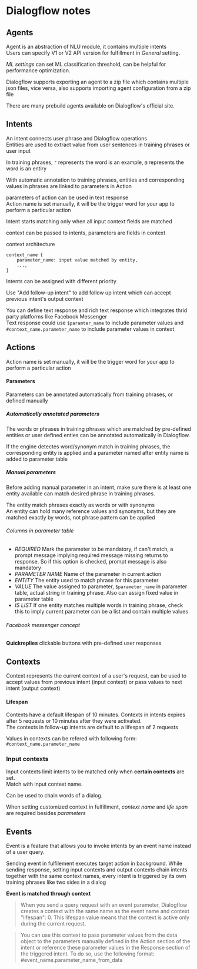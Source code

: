 # Dialogflow notes

## Agents
Agent is an abstraction of NLU module, it contains multiple intents  
Users can specify V1 or V2 API version for fulfillment in *General* setting.  

*ML settings* can set ML classification threshold, can be helpful for performance optimization.

Dialogflow supports exporting an agent to a zip file which contains multiple json files, vice versa, also supports importing agent configuration from a zip file

There are many prebuild agents available on Dialogflow's official site.

## Intents
An intent connects user phrase and Dialogflow operations  
Entities are used to extract value from user sentences in training phrases or user input

In training phrases, `"` represents the word is an example, `@` represents the word is an entiry

With automatic annotation to training phrases, entities and corresponding values in phrases are linked to parameters in Action

parameters of action can be used in text response  
Action name is set manually, it will be the trigger word for your app to perform a particular action

Intent starts matching only when all input context fields are matched

context can be passed to intents, parameters are fields in context

context architecture

```
context_name {
    parameter_name: input value matched by entity,
    ...,
}
```

Intents can be assigned with different priority

Use "Add follow-up intent" to add follow up intent which can accept previous intent's output context

You can define text response and rich text response which integrates thrid party platforms like Facebook Messenger  
Text response could use `$paramter_name` to include parameter values and `#context_name.parameter_name` to include parameter values in context

## Actions
Action name is set manually, it will be the trigger word for your app to perform a particular action

#### Parameters
Parameters can be annotated automatically from training phrases, or defined manually

##### Automatically annotated parameters
The words or phrases in training phrases which are matched by pre-defined entities or user defined enties can be annotated automatically in Dialogflow.  

If the engine detectes word/synonym match in training phrases, the corresponding entity is applied and a parameter named after entity name is added to parameter table

##### Manual parameters
Before adding manual parameter in an intent, make sure there is at least one entity available can match desired phrase in training phrases.

The entity match phrases exactly as words or with synonyms  
An entity can hold many reference values and synonyms, but they are matched exactly by words, not phrase pattern can be applied

###### Columns in parameter table
 - *REQUIRED* Mark the parameter to be mandatory, if can't match, a prompt message implying required message missing returns to response. So if this option is checked, prompt message is also mandatory
 - *PARAMETER NAME* Name of the parameter in current action
 - *ENTITY* The entity used to match phrase for this parameter
 - *VALUE* The value assigned to parameter, `$parameter_name` in parameter table, actual string in training phrase. Also can assign fixed value in parameter table
 - *IS LIST* If one entity matches multiple words in training phrase, check this to imply current parameter can be a list and contain multiple values


###### Facebook messenger concept
**Quickreplies** clickable buttons with pre-defined user responses

## Contexts
Context represents the current context of a user's request, can be used to accept values from previous intent (input context) or pass values to next intent (output context)

#### Lifespan
Contexts have a default lifespan of 10 minutes. Contexts in intents expires after 5 requests or 10 minutes after they were activated.  
The contexts in follow-up intents are default to a lifespan of 2 requests

Values in contexts can be refered with following form: `#context_name.parameter_name`

### Input contexts
Input contexts limit intents to be matched only when **certain contexts** are set.  
Match with input context name.

Can be used to chain words of a dialog.

When setting customized context in fulfillment, *context name* and *life span* are required besides *parameters*

## Events
Event is a feature that allows you to invoke intents by an event name instead of a user query.


Sending event in fulfilement executes target action in background. While sending response, setting input contexts and output contexts chain intents together with the same context names, every intent is triggered by its own training phrases like two sides in a dialog

**Event is matched through context**
> When you send a query request with an event parameter, Dialogflow creates a context with the same name as the event name and context "lifespan": 0. This lifespan value means that the context is active only during the current request.

> You can use this context to pass parameter values from the data object to the parameters manually defined in the Action section of the intent or reference these parameter values in the Response section of the triggered intent. To do so, use the following format: #event_name.parameter_name_from_data